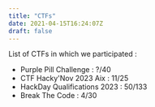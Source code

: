 ```yaml
---
title: "CTFs"
date: 2021-04-15T16:24:07Z
draft: false
---
```


List of CTFs in which we participated : 

- Purple Pill Challenge : ?/40
- CTF Hacky'Nov 2023 Aix : 11/25
- HackDay Qualifications 2023 : 50/133
- Break The Code : 4/30